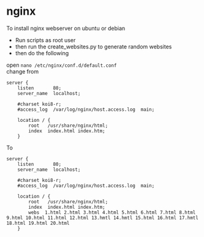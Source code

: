 # nginx
To install nginx webserver on ubuntu or debian
* Run scripts as root user
* then run the create_websites.py to generate random websites
* then do the following

open `nano /etc/nginx/conf.d/default.conf`  
change from
```
server {  
    listen       80;  
    server_name  localhost;  

    #charset koi8-r;  
    #access_log  /var/log/nginx/host.access.log  main;  

    location / {  
        root   /usr/share/nginx/html;  
        index  index.html index.htm;  
    }  
```

To
```
server {
    listen       80;
    server_name  localhost;

    #charset koi8-r;
    #access_log  /var/log/nginx/host.access.log  main;

    location / {
        root   /usr/share/nginx/html;
        index  index.html index.htm;
        webs  1.html 2.html 3.html 4.html 5.html 6.html 7.html 8.html 9.html 10.html 11.html 12.html 13.hmtl 14.hmtl 15.html 16.html 17.hmtl 18.html 19.html 20.html    
    }

```
